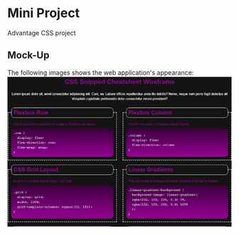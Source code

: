 # Mini Project

 Advantage CSS project

## Mock-Up
The following images shows the web application's appearance:
![Mini-project](./assets/Images/Mini-project.JPG)
